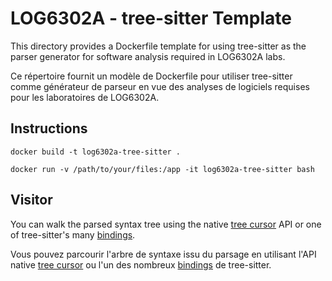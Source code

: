# LOG6302A - tree-sitter Template

This directory provides a Dockerfile template for using tree-sitter as the
parser generator for software analysis required in LOG6302A labs.

Ce répertoire fournit un modèle de Dockerfile pour utiliser tree-sitter comme
générateur de parseur en vue des analyses de logiciels requises pour les
laboratoires de LOG6302A.

## Instructions

```
docker build -t log6302a-tree-sitter .
```

```
docker run -v /path/to/your/files:/app -it log6302a-tree-sitter bash
```

## Visitor

You can walk the parsed syntax tree using the native [tree cursor](https://tree-sitter.github.io/tree-sitter/using-parsers/4-walking-trees.html)
API or one of tree-sitter's many [bindings](https://tree-sitter.github.io/tree-sitter/index.html).

Vous pouvez parcourir l'arbre de syntaxe issu du parsage en utilisant l'API
native [tree cursor](https://tree-sitter.github.io/tree-sitter/using-parsers/4-walking-trees.html)
ou l'un des nombreux [bindings](https://tree-sitter.github.io/tree-sitter/index.html) de tree-sitter.
